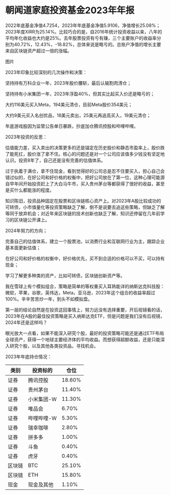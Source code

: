 # 朝闻道家庭投资基金2023年年报

2022年底基金净值4.7254，2023年年底基金净值5.9106，净值增长25.08%；2023年度XIRR为25.14%。比较巧合的是，自2016年统计投资收益以来，八年的平均年化收益也大约是25%。去年股票投资有亏有赚，三个主要账户的收益率分别为40.72%，12.43%，-18.82%，总体来说是略亏的。总账户净值的增长主要来自区块链资产超过一倍的涨幅。

图片

2023年印象比较深刻的几次操作和决策：

坚持持有万科企业一年，2023年股价腰斩，最后认输割肉清仓；

坚持持有小米集团一年，2023年浮盈40%，但其实比起买入价还是略亏的；

大约116美元买入Meta，194美元清仓，目前Meta股价354美元；

大约9美元买入名创优品，18美元卖出，25美元再追高买入，19美元清仓；

年底游戏股因为监管公告单日暴跌，抄底加仓腾讯控股和哔哩哔哩。



2023年投资的反思：

估值能力差，买入卖出的决策更多的还是锚定在历史股价和静态市盈率上，股价跌了能死扛，股价涨了拿不住。核心的问题还是对一个公司应该值多少钱没有坚定地认识。投资8年了，自己还是没有完善的估值体系。

过于执着于满仓，拿不住现金，看到觉得好的公司总是忍不住要买入，担心自己会错过似的，在好公司和好价格的权衡中，把好公司放在了第一位，这种心理可能源自早年间开始投资赶上了大白马牛市，买入贵州茅台等都获得了很好的收益，甚至是买什么都能涨的程度。

知识陈旧，投资品种固定在股票和区块链核心资产上。对2023年A股比较成功的可转债，小市值量化等投资策略缺乏了解，倒不是说要去追这些策略，但缺乏了解等同于放弃机会；对近年来区块链的技术创新也缺乏了解，知识还停留在几年前学习的区块链公开课上。



2024年努力的方向；

完善自己的估值体系，建立一个股票池，以消费行业和互联网行业为主，跟踪企业基本面更新估值；

在好公司和好价格的权衡中，好价格优先，买不到合适的价格可以不买，可以持有现金；

学习了解更多种类的资产，比如可转债，区块链创新资产等。



我在雪球上有个模拟组合，策略是简单的等权重买入耳熟能详的纳斯达克科技股：微软，苹果，谷歌，英伟达，Meta，亚马逊，2023年这个组合的收益率超过100%。辛辛苦苦炒一年，到头不如模拟盘。

第一层的结论自然是在投资这回事情上，努力远没有选择重要，开后视镜看的话，2023年在A股的最佳投资策略是买入纳斯达克ETF，但是问题是我们没有后视镜，2024年还是这样吗？

眼光放大一点看，如果不能深入研究个股，最好的投资策略可能还是通过ETF布局全球资产，获得一个地球主要经济体的平均收益。而想获得超额收益，还是只能深入研究个股，以及其他各类投资品，寻找机会。

2023年年底持仓情况：


|类别|投资标的|仓位|
|---|---|---|
|证券|腾讯控股|18.60%|
|证券|贵州茅台|11.40%|
|证券|小米集团-W|11.30%|
|证券|唯品会|6.70%|
|证券|哔哩哔哩-W|5.30%|
|证券|瑞幸咖啡|2.80%|
|证券|拼多多|1.00%|
|证券|斗鱼|0.40%|
|证券|虎牙|0.40%|
|区块链|BTC|25.10%|
|区块链|ETH|15.80%|
|现金|现金及其他|1.10%|